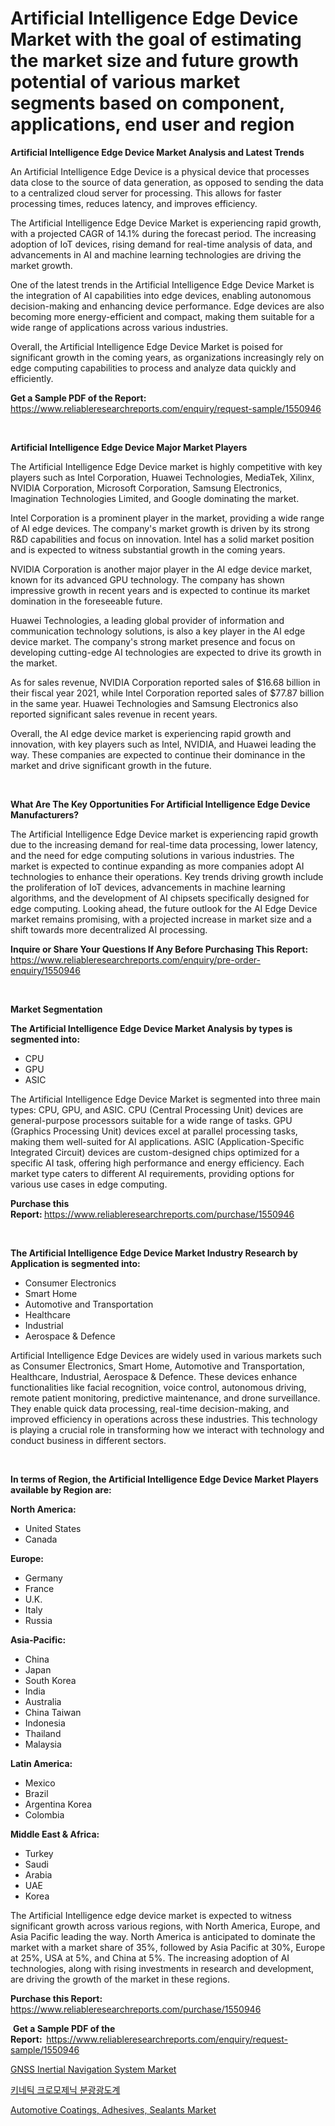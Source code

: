 <p><h1>Artificial Intelligence Edge Device Market with the goal of estimating the market size and future growth potential of various market segments based on component, applications, end user and region</h1></p><p><strong>Artificial Intelligence Edge Device Market Analysis and Latest Trends</strong></p>
<p><p>An Artificial Intelligence Edge Device is a physical device that processes data close to the source of data generation, as opposed to sending the data to a centralized cloud server for processing. This allows for faster processing times, reduces latency, and improves efficiency.</p><p>The Artificial Intelligence Edge Device Market is experiencing rapid growth, with a projected CAGR of 14.1% during the forecast period. The increasing adoption of IoT devices, rising demand for real-time analysis of data, and advancements in AI and machine learning technologies are driving the market growth.</p><p>One of the latest trends in the Artificial Intelligence Edge Device Market is the integration of AI capabilities into edge devices, enabling autonomous decision-making and enhancing device performance. Edge devices are also becoming more energy-efficient and compact, making them suitable for a wide range of applications across various industries.</p><p>Overall, the Artificial Intelligence Edge Device Market is poised for significant growth in the coming years, as organizations increasingly rely on edge computing capabilities to process and analyze data quickly and efficiently.</p></p>
<p><strong>Get a Sample PDF of the Report:&nbsp;</strong> <a href="https://www.reliableresearchreports.com/enquiry/request-sample/1550946">https://www.reliableresearchreports.com/enquiry/request-sample/1550946</a></p>
<p>&nbsp;</p>
<p><strong>Artificial Intelligence Edge Device Major Market Players</strong></p>
<p><p>The Artificial Intelligence Edge Device market is highly competitive with key players such as Intel Corporation, Huawei Technologies, MediaTek, Xilinx, NVIDIA Corporation, Microsoft Corporation, Samsung Electronics, Imagination Technologies Limited, and Google dominating the market.</p><p>Intel Corporation is a prominent player in the market, providing a wide range of AI edge devices. The company's market growth is driven by its strong R&D capabilities and focus on innovation. Intel has a solid market position and is expected to witness substantial growth in the coming years.</p><p>NVIDIA Corporation is another major player in the AI edge device market, known for its advanced GPU technology. The company has shown impressive growth in recent years and is expected to continue its market domination in the foreseeable future.</p><p>Huawei Technologies, a leading global provider of information and communication technology solutions, is also a key player in the AI edge device market. The company's strong market presence and focus on developing cutting-edge AI technologies are expected to drive its growth in the market.</p><p>As for sales revenue, NVIDIA Corporation reported sales of $16.68 billion in their fiscal year 2021, while Intel Corporation reported sales of $77.87 billion in the same year. Huawei Technologies and Samsung Electronics also reported significant sales revenue in recent years.</p><p>Overall, the AI edge device market is experiencing rapid growth and innovation, with key players such as Intel, NVIDIA, and Huawei leading the way. These companies are expected to continue their dominance in the market and drive significant growth in the future.</p></p>
<p>&nbsp;</p>
<p><strong>What Are The Key Opportunities For Artificial Intelligence Edge Device Manufacturers?</strong></p>
<p><p>The Artificial Intelligence Edge Device market is experiencing rapid growth due to the increasing demand for real-time data processing, lower latency, and the need for edge computing solutions in various industries. The market is expected to continue expanding as more companies adopt AI technologies to enhance their operations. Key trends driving growth include the proliferation of IoT devices, advancements in machine learning algorithms, and the development of AI chipsets specifically designed for edge computing. Looking ahead, the future outlook for the AI Edge Device market remains promising, with a projected increase in market size and a shift towards more decentralized AI processing.</p></p>
<p><strong>Inquire or Share Your Questions If Any Before Purchasing This Report:</strong> <a href="https://www.reliableresearchreports.com/enquiry/pre-order-enquiry/1550946">https://www.reliableresearchreports.com/enquiry/pre-order-enquiry/1550946</a></p>
<p>&nbsp;</p>
<p><strong>Market Segmentation</strong></p>
<p><strong>The Artificial Intelligence Edge Device Market Analysis by types is segmented into:</strong></p>
<p><ul><li>CPU</li><li>GPU</li><li>ASIC</li></ul></p>
<p><p>The Artificial Intelligence Edge Device Market is segmented into three main types: CPU, GPU, and ASIC. CPU (Central Processing Unit) devices are general-purpose processors suitable for a wide range of tasks. GPU (Graphics Processing Unit) devices excel at parallel processing tasks, making them well-suited for AI applications. ASIC (Application-Specific Integrated Circuit) devices are custom-designed chips optimized for a specific AI task, offering high performance and energy efficiency. Each market type caters to different AI requirements, providing options for various use cases in edge computing.</p></p>
<p><strong>Purchase this Report:&nbsp;</strong><a href="https://www.reliableresearchreports.com/purchase/1550946">https://www.reliableresearchreports.com/purchase/1550946</a></p>
<p>&nbsp;</p>
<p><strong>The Artificial Intelligence Edge Device Market Industry Research by Application is segmented into:</strong></p>
<p><ul><li>Consumer Electronics</li><li>Smart Home</li><li>Automotive and Transportation</li><li>Healthcare</li><li>Industrial</li><li>Aerospace & Defence</li></ul></p>
<p><p>Artificial Intelligence Edge Devices are widely used in various markets such as Consumer Electronics, Smart Home, Automotive and Transportation, Healthcare, Industrial, Aerospace & Defence. These devices enhance functionalities like facial recognition, voice control, autonomous driving, remote patient monitoring, predictive maintenance, and drone surveillance. They enable quick data processing, real-time decision-making, and improved efficiency in operations across these industries. This technology is playing a crucial role in transforming how we interact with technology and conduct business in different sectors.</p></p>
<p>&nbsp;</p>
<p><strong>In terms of Region, the Artificial Intelligence Edge Device Market Players available by Region are:</strong></p>
<p>
    <p> <strong> North America: </strong>
        <ul>
            <li>United States</li>
            <li>Canada</li>
        </ul>
        </p> 
    <p> <strong> Europe: </strong>
        <ul>
            <li>Germany</li>
            <li>France</li>
            <li>U.K.</li>
            <li>Italy</li>
            <li>Russia</li>
        </ul>
        </p> 
    <p> <strong> Asia-Pacific: </strong>
        <ul>
            <li>China</li>
            <li>Japan</li>
            <li>South Korea</li>
            <li>India</li>
            <li>Australia</li>
            <li>China Taiwan</li>
            <li>Indonesia</li>
            <li>Thailand</li>
            <li>Malaysia</li>
        </ul>
        </p> 
    <p> <strong> Latin America: </strong>
        <ul>
            <li>Mexico</li>
            <li>Brazil</li>
            <li>Argentina Korea</li>
            <li>Colombia</li>
        </ul>
        </p> 
    <p> <strong> Middle East & Africa: </strong>
        <ul>
            <li>Turkey</li>
            <li>Saudi</li>
            <li>Arabia</li>
            <li>UAE</li>
            <li>Korea</li>
        </ul>
    </p>
    </p>
<p><p>The Artificial Intelligence edge device market is expected to witness significant growth across various regions, with North America, Europe, and Asia Pacific leading the way. North America is anticipated to dominate the market with a market share of 35%, followed by Asia Pacific at 30%, Europe at 25%, USA at 5%, and China at 5%. The increasing adoption of AI technologies, along with rising investments in research and development, are driving the growth of the market in these regions.</p></p>
<p><strong>Purchase this Report: </strong><a href="https://www.reliableresearchreports.com/purchase/1550946">https://www.reliableresearchreports.com/purchase/1550946</a></p>
<p>&nbsp;<strong>Get a Sample PDF of the Report:&nbsp;&nbsp;</strong><a href="https://www.reliableresearchreports.com/enquiry/request-sample/1550946">https://www.reliableresearchreports.com/enquiry/request-sample/1550946</a></p>
<p><strong></strong></p>
<p><p><a href="https://github.com/ashepherd82/Market-Research-Report-List-3/blob/main/gnss-inertial-navigation-system-market.md">GNSS Inertial Navigation System Market</a></p><p><a href="https://medium.com/@hugofirst44/%EC%9A%B4%EB%8F%99%EC%84%B1-%ED%81%AC%EB%A1%9C%EB%AA%A8%EC%A0%A0-%EC%8A%A4%ED%8E%99%ED%8A%B8%EB%A1%9C%ED%8F%AC%ED%86%A0%EB%AF%B8%ED%84%B0-%EC%8B%9C%EC%9E%A5%EC%9D%80-%EC%8B%9C%EC%9E%A5-%EC%A0%90%EC%9C%A0%EC%9C%A8-%ED%81%AC%EA%B8%B0-%EB%B0%8F-2031%EB%85%84%EA%B9%8C%EC%A7%80%EC%9D%98-%EC%98%88%EC%83%81-%EC%98%88%EC%B8%A1%EC%97%90-%EC%B4%88%EC%A0%90%EC%9D%84-%EB%A7%9E%EC%B6%A5%EB%8B%88%EB%8B%A4-3db6b699705d">키네틱 크로모제닉 분광광도계</a></p><p><a href="https://full-wildebeest-80b.notion.site/Automotive-Coatings-Adhesives-Sealants-Market-Research-Report-Provides-thorough-Industry-Overview--847e82c0f2e047f5bbe403e109cfbdd2">Automotive Coatings, Adhesives, Sealants Market</a></p></p>